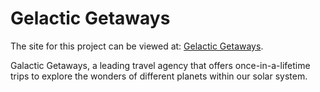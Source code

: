 # Gelactic Getaways

The site for this project can be viewed at: [Gelactic Getaways](https://galactic-getaways-hxh0.onrender.com/).

Galactic Getaways, a leading travel agency that offers
once-in-a-lifetime trips to explore the wonders of different planets
within our solar system.
